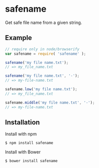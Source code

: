 safename
========

Get safe file name from a given string.



## Example

```js
// require only in node/browserify
var safename = require( 'safename' );

safename('my file name.txt');
// => my_file_name.txt

safename('my file name.txt', '-');
// => my-file-name.txt

safename.low('my file name.txt');
// => my_file_name.txt

safename.middle('my file name.txt', '-');
// => my-file-name.txt
```



## Installation

Install with npm
```
$ npm install safename
```

Install with Bower
```
$ bower install safename
```



